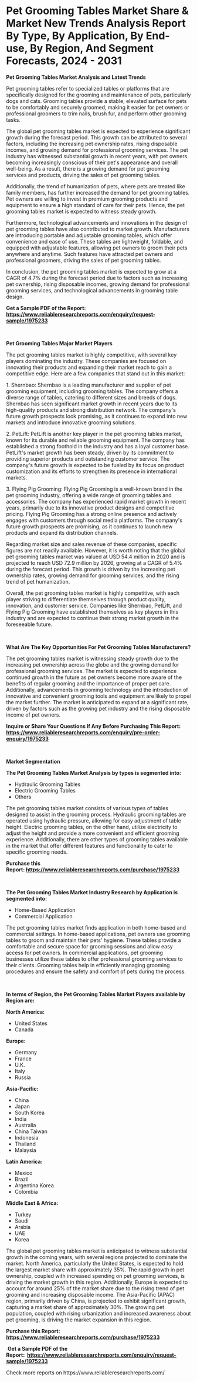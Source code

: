 <p><h1>Pet Grooming Tables Market Share & Market New Trends Analysis Report By Type, By Application, By End-use, By Region, And Segment Forecasts, 2024 - 2031</h1></p><p><strong>Pet Grooming Tables Market Analysis and Latest Trends</strong></p>
<p><p>Pet grooming tables refer to specialized tables or platforms that are specifically designed for the grooming and maintenance of pets, particularly dogs and cats. Grooming tables provide a stable, elevated surface for pets to be comfortably and securely groomed, making it easier for pet owners or professional groomers to trim nails, brush fur, and perform other grooming tasks.</p><p>The global pet grooming tables market is expected to experience significant growth during the forecast period. This growth can be attributed to several factors, including the increasing pet ownership rates, rising disposable incomes, and growing demand for professional grooming services. The pet industry has witnessed substantial growth in recent years, with pet owners becoming increasingly conscious of their pet's appearance and overall well-being. As a result, there is a growing demand for pet grooming services and products, driving the sales of pet grooming tables.</p><p>Additionally, the trend of humanization of pets, where pets are treated like family members, has further increased the demand for pet grooming tables. Pet owners are willing to invest in premium grooming products and equipment to ensure a high standard of care for their pets. Hence, the pet grooming tables market is expected to witness steady growth.</p><p>Furthermore, technological advancements and innovations in the design of pet grooming tables have also contributed to market growth. Manufacturers are introducing portable and adjustable grooming tables, which offer convenience and ease of use. These tables are lightweight, foldable, and equipped with adjustable features, allowing pet owners to groom their pets anywhere and anytime. Such features have attracted pet owners and professional groomers, driving the sales of pet grooming tables.</p><p>In conclusion, the pet grooming tables market is expected to grow at a CAGR of 4.7% during the forecast period due to factors such as increasing pet ownership, rising disposable incomes, growing demand for professional grooming services, and technological advancements in grooming table design.</p></p>
<p><strong>Get a Sample PDF of the Report:&nbsp; <a href="https://www.reliableresearchreports.com/enquiry/request-sample/1975233">https://www.reliableresearchreports.com/enquiry/request-sample/1975233</a></strong></p>
<p>&nbsp;</p>
<p><strong>Pet Grooming Tables Major Market Players</strong></p>
<p><p>The pet grooming tables market is highly competitive, with several key players dominating the industry. These companies are focused on innovating their products and expanding their market reach to gain a competitive edge. Here are a few companies that stand out in this market:</p><p>1. Shernbao: Shernbao is a leading manufacturer and supplier of pet grooming equipment, including grooming tables. The company offers a diverse range of tables, catering to different sizes and breeds of dogs. Shernbao has seen significant market growth in recent years due to its high-quality products and strong distribution network. The company's future growth prospects look promising, as it continues to expand into new markets and introduce innovative grooming solutions.</p><p>2. PetLift: PetLift is another key player in the pet grooming tables market, known for its durable and reliable grooming equipment. The company has established a strong foothold in the industry and has a loyal customer base. PetLift's market growth has been steady, driven by its commitment to providing superior products and outstanding customer service. The company's future growth is expected to be fueled by its focus on product customization and its efforts to strengthen its presence in international markets.</p><p>3. Flying Pig Grooming: Flying Pig Grooming is a well-known brand in the pet grooming industry, offering a wide range of grooming tables and accessories. The company has experienced rapid market growth in recent years, primarily due to its innovative product designs and competitive pricing. Flying Pig Grooming has a strong online presence and actively engages with customers through social media platforms. The company's future growth prospects are promising, as it continues to launch new products and expand its distribution channels.</p><p>Regarding market size and sales revenue of these companies, specific figures are not readily available. However, it is worth noting that the global pet grooming tables market was valued at USD 54.4 million in 2020 and is projected to reach USD 72.9 million by 2026, growing at a CAGR of 5.4% during the forecast period. This growth is driven by the increasing pet ownership rates, growing demand for grooming services, and the rising trend of pet humanization.</p><p>Overall, the pet grooming tables market is highly competitive, with each player striving to differentiate themselves through product quality, innovation, and customer service. Companies like Shernbao, PetLift, and Flying Pig Grooming have established themselves as key players in this industry and are expected to continue their strong market growth in the foreseeable future.</p></p>
<p>&nbsp;</p>
<p><strong>What Are The Key Opportunities For Pet Grooming Tables Manufacturers?</strong></p>
<p><p>The pet grooming tables market is witnessing steady growth due to the increasing pet ownership across the globe and the growing demand for professional grooming services. The market is expected to experience continued growth in the future as pet owners become more aware of the benefits of regular grooming and the importance of proper pet care. Additionally, advancements in grooming technology and the introduction of innovative and convenient grooming tools and equipment are likely to propel the market further. The market is anticipated to expand at a significant rate, driven by factors such as the growing pet industry and the rising disposable income of pet owners.</p></p>
<p><strong>Inquire or Share Your Questions If Any Before Purchasing This Report: <a href="https://www.reliableresearchreports.com/enquiry/pre-order-enquiry/1975233">https://www.reliableresearchreports.com/enquiry/pre-order-enquiry/1975233</a></strong></p>
<p>&nbsp;</p>
<p><strong>Market Segmentation</strong></p>
<p><strong>The Pet Grooming Tables Market Analysis by types is segmented into:</strong></p>
<p><ul><li>Hydraulic Grooming Tables</li><li>Electric Grooming Tables</li><li>Others</li></ul></p>
<p><p>The pet grooming tables market consists of various types of tables designed to assist in the grooming process. Hydraulic grooming tables are operated using hydraulic pressure, allowing for easy adjustment of table height. Electric grooming tables, on the other hand, utilize electricity to adjust the height and provide a more convenient and efficient grooming experience. Additionally, there are other types of grooming tables available in the market that offer different features and functionality to cater to specific grooming needs.</p></p>
<p><strong>Purchase this Report:&nbsp;<a href="https://www.reliableresearchreports.com/purchase/1975233">https://www.reliableresearchreports.com/purchase/1975233</a></strong></p>
<p>&nbsp;</p>
<p><strong>The Pet Grooming Tables Market Industry Research by Application is segmented into:</strong></p>
<p><ul><li>Home-Based Application</li><li>Commercial Application</li></ul></p>
<p><p>The pet grooming tables market finds application in both home-based and commercial settings. In home-based applications, pet owners use grooming tables to groom and maintain their pets' hygiene. These tables provide a comfortable and secure space for grooming sessions and allow easy access for pet owners. In commercial applications, pet grooming businesses utilize these tables to offer professional grooming services to their clients. Grooming tables help in efficiently managing grooming procedures and ensure the safety and comfort of pets during the process.</p></p>
<p>&nbsp;</p>
<p><strong>In terms of Region, the Pet Grooming Tables Market Players available by Region are:</strong></p>
<p>
    <p> <strong> North America: </strong>
        <ul>
            <li>United States</li>
            <li>Canada</li>
        </ul>
        </p> 
    <p> <strong> Europe: </strong>
        <ul>
            <li>Germany</li>
            <li>France</li>
            <li>U.K.</li>
            <li>Italy</li>
            <li>Russia</li>
        </ul>
        </p> 
    <p> <strong> Asia-Pacific: </strong>
        <ul>
            <li>China</li>
            <li>Japan</li>
            <li>South Korea</li>
            <li>India</li>
            <li>Australia</li>
            <li>China Taiwan</li>
            <li>Indonesia</li>
            <li>Thailand</li>
            <li>Malaysia</li>
        </ul>
        </p> 
    <p> <strong> Latin America: </strong>
        <ul>
            <li>Mexico</li>
            <li>Brazil</li>
            <li>Argentina Korea</li>
            <li>Colombia</li>
        </ul>
        </p> 
    <p> <strong> Middle East & Africa: </strong>
        <ul>
            <li>Turkey</li>
            <li>Saudi</li>
            <li>Arabia</li>
            <li>UAE</li>
            <li>Korea</li>
        </ul>
    </p>
    </p>
<p><p>The global pet grooming tables market is anticipated to witness substantial growth in the coming years, with several regions projected to dominate the market. North America, particularly the United States, is expected to hold the largest market share with approximately 35%. The rapid growth in pet ownership, coupled with increased spending on pet grooming services, is driving the market growth in this region. Additionally, Europe is expected to account for around 25% of the market share due to the rising trend of pet grooming and increasing disposable income. The Asia-Pacific (APAC) region, primarily driven by China, is projected to exhibit significant growth, capturing a market share of approximately 30%. The growing pet population, coupled with rising urbanization and increased awareness about pet grooming, is driving the market expansion in this region.</p></p>
<p><strong>Purchase this Report: <a href="https://www.reliableresearchreports.com/purchase/1975233">https://www.reliableresearchreports.com/purchase/1975233</a></strong></p>
<p>&nbsp;<strong>Get a Sample PDF of the Report:&nbsp;&nbsp;<a href="https://www.reliableresearchreports.com/enquiry/request-sample/1975233">https://www.reliableresearchreports.com/enquiry/request-sample/1975233</a></strong></p>
<p><strong></strong></p>
<p>Check more reports on https://www.reliableresearchreports.com/</p>
